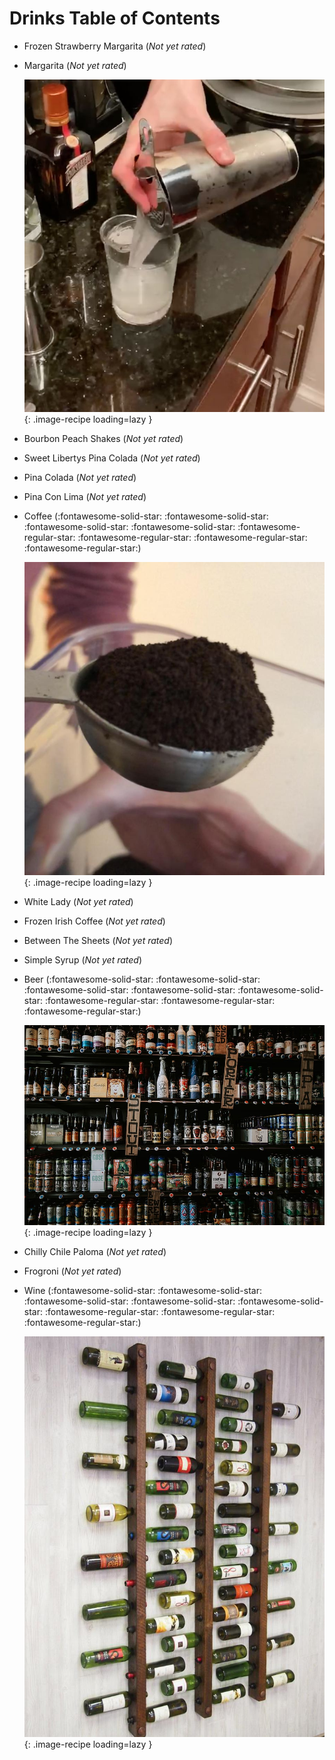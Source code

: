 # Drinks Table of Contents

- Frozen Strawberry Margarita (*Not yet rated*)

    <!-- TODO: Capture image -->

- Margarita (*Not yet rated*)

    ![margarita.jpg](./margarita.jpg){: .image-recipe loading=lazy }

- Bourbon Peach Shakes (*Not yet rated*)

    <!-- TODO: Capture image -->

- Sweet Libertys Pina Colada (*Not yet rated*)

    <!-- TODO: Capture image -->

- Pina Colada (*Not yet rated*)

    <!-- TODO: Capture image -->

- Pina Con Lima (*Not yet rated*)

    <!-- TODO: Capture image -->

- Coffee (:fontawesome-solid-star: :fontawesome-solid-star: :fontawesome-solid-star: :fontawesome-solid-star: :fontawesome-regular-star: :fontawesome-regular-star: :fontawesome-regular-star: :fontawesome-regular-star:)

    ![coffee.jpeg](./coffee.jpeg){: .image-recipe loading=lazy }

- White Lady (*Not yet rated*)

    <!-- TODO: Capture image -->

- Frozen Irish Coffee (*Not yet rated*)

    <!-- TODO: Capture image -->

- Between The Sheets (*Not yet rated*)

    <!-- TODO: Capture image -->

- Simple Syrup (*Not yet rated*)

    <!-- TODO: Capture image -->

- Beer (:fontawesome-solid-star: :fontawesome-solid-star: :fontawesome-solid-star: :fontawesome-solid-star: :fontawesome-solid-star: :fontawesome-regular-star: :fontawesome-regular-star: :fontawesome-regular-star:)

    ![beer.jpg](./beer.jpg){: .image-recipe loading=lazy }

- Chilly Chile Paloma (*Not yet rated*)

    <!-- TODO: Capture image -->

- Frogroni (*Not yet rated*)

    <!-- TODO: Capture image -->

- Wine (:fontawesome-solid-star: :fontawesome-solid-star: :fontawesome-solid-star: :fontawesome-solid-star: :fontawesome-solid-star: :fontawesome-regular-star: :fontawesome-regular-star: :fontawesome-regular-star:)

    ![wine.jpg](./wine.jpg){: .image-recipe loading=lazy }